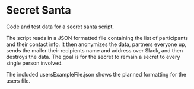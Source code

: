 # Secret Santa
Code and test data for a secret santa script. 

The script reads in a JSON formatted file containing 
the list of participants and their contact info. It
then anonymizes the data, partners everyone up, sends
the mailer their recipients name and address over Slack,
and then destroys the data. The goal is for the secret
to remain a secret to every single person involved.

The included usersExampleFile.json shows the planned
formatting for the users file.
